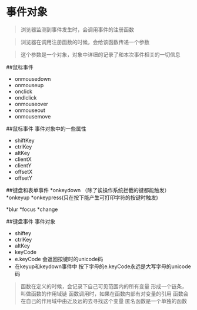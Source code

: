 # 事件对象



>  浏览器监测到事件发生时，会调用事件的注册函数

>  浏览器在调用注册函数的时候，会给该函数传递一个参数

>  这个参数是一个对象，对象中详细的记录了和本次事件相关的一切信息

##鼠标事件

* onmousedown
* onmouseup
* onclick
* ondlclick
* onmouseover
* onmouseout
* onmousemove

##鼠标事件 事件对象中的一些属性


* shiftKey
* ctrlKey
* altKey
* clientX
* clientY
* offsetX
* offsetY


##键盘和表单事件
*onkeydown  （除了诶操作系统拦截的键都能触发）
*onkeyup
*onkeypress(只在按下能产生可打印字符的按键时触发)

*blur
*focus
*change

##键盘事件 事件对象

* shiftey
* ctrlKey
* altKey
* keyCode
* e.keyCode 会返回按键时的unicode码
* 在keyup和keydown事件中 按下字母的e.keyCode永远是大写字母的unicode码


> 函数在定义的时候，会记录下自己可见范围内的所有变量
> 形成一个链条，叫做函数的作用域链
> 函数调用时，如果在函数内部有对变量的引用
> 函数会在自己的作用域中由近及远的去寻找这个变量
> 匿名函数是一个单独的函数

